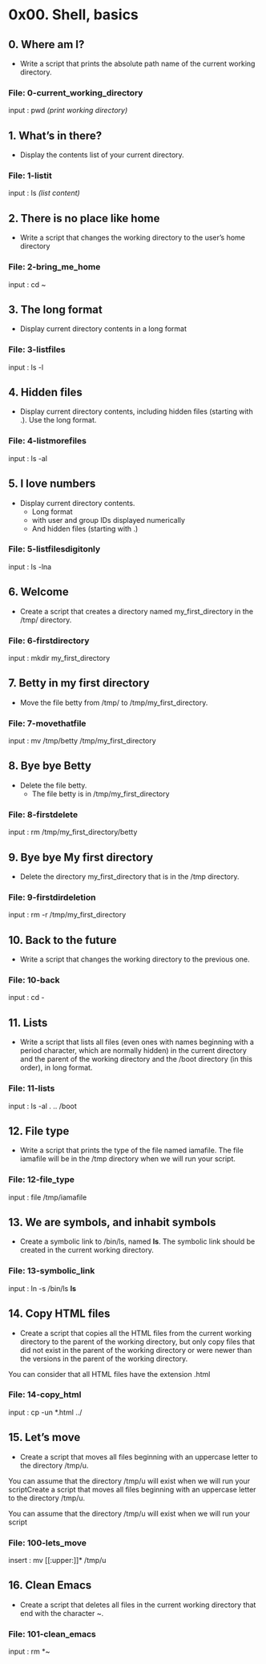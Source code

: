 # 0x00. Shell, basics
## 0. Where am I?
* Write a script that prints the absolute path name of the current working directory.
### File: 0-current_working_directory
input : pwd *(print working directory)*
## 1. What’s in there?
* Display the contents list of your current directory.
### File: 1-listit
input : ls *(list content)*
## 2. There is no place like home
* Write a script that changes the working directory to the user’s home directory
### File: 2-bring_me_home
input : cd ~
## 3. The long format
* Display current directory contents in a long format
### File: 3-listfiles
input : ls -l
## 4. Hidden files
* Display current directory contents, including hidden files (starting with .). Use the long format.
### File: 4-listmorefiles
input : ls -al
## 5. I love numbers
* Display current directory contents.
  * Long format
  * with user and group IDs displayed numerically
  * And hidden files (starting with .)
### File: 5-listfilesdigitonly
input : ls -lna
## 6. Welcome
* Create a script that creates a directory named my_first_directory in the /tmp/ directory.
### File: 6-firstdirectory
input : mkdir my_first_directory
## 7. Betty in my first directory
* Move the file betty from /tmp/ to /tmp/my_first_directory.
### File: 7-movethatfile
input : mv /tmp/betty /tmp/my_first_directory
## 8. Bye bye Betty
* Delete the file betty.
  * The file betty is in /tmp/my_first_directory
### File: 8-firstdelete
input : rm /tmp/my_first_directory/betty
## 9. Bye bye My first directory
* Delete the directory my_first_directory that is in the /tmp directory.
### File: 9-firstdirdeletion
input : rm -r /tmp/my_first_directory
## 10. Back to the future
* Write a script that changes the working directory to the previous one.
### File: 10-back
input : cd -
## 11. Lists
* Write a script that lists all files (even ones with names beginning with a period character, which are normally hidden) in the current directory and the parent of the working directory and the /boot directory (in this order), in long format.
### File: 11-lists
input : ls -al . .. /boot
## 12. File type
* Write a script that prints the type of the file named iamafile. The file iamafile will be in the /tmp directory when we will run your script.
### File: 12-file_type
input : file /tmp/iamafile
## 13. We are symbols, and inhabit symbols
* Create a symbolic link to /bin/ls, named __ls__. The symbolic link should be created in the current working directory.
### File: 13-symbolic_link
input : ln -s /bin/ls __ls__
## 14. Copy HTML files
* Create a script that copies all the HTML files from the current working directory to the parent of the working directory, but only copy files that did not exist in the parent of the working directory or were newer than the versions in the parent of the working directory.



You can consider that all HTML files have the extension .html
### File: 14-copy_html
input : cp -un *.html ../
## 15. Let’s move
* Create a script that moves all files beginning with an uppercase letter to the directory /tmp/u.



You can assume that the directory /tmp/u will exist when we will run your scriptCreate a script that moves all files beginning with an uppercase letter to the directory /tmp/u.



You can assume that the directory /tmp/u will exist when we will run your script
### File: 100-lets_move
insert : mv [[:upper:]]* /tmp/u
## 16. Clean Emacs
* Create a script that deletes all files in the current working directory that end with the character ~.
### File: 101-clean_emacs
input : rm *~
